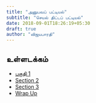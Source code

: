 ```yaml
---
title: "அனுபவப் பட்டியல்"
subtitle: "செயல் திட்டப் பட்டியல்"
date: 2018-09-01T18:26:19+05:30
draft: true
author: "விஜயபாரதி"
---
```


## உள்ளடக்கம்

* [பகுதி 1](#section-1)
* [Section 2](#section-2)
* [Section 3](#section-3)
* [Wrap Up](#wrap-up)
